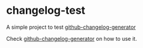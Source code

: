 # changelog-test
A simple project to test [github-changelog-generator][1]

Check [github-changelog-generator][1] on how to use it.

[1]: https://github.com/skywinder/github-changelog-generator